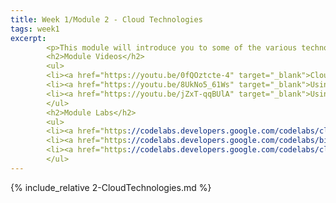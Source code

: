 ```yaml
---
title: Week 1/Module 2 - Cloud Technologies
tags: week1
excerpt: 
        <p>This module will introduce you to some of the various technologies that are available to you as part of cloud computing.</p>
        <h2>Module Videos</h2>
        <ul>
        <li><a href="https://youtu.be/0fQOztcte-4" target="_blank">Cloud Infrastructure [11:53]</a></li>
        <li><a href="https://youtu.be/8UkNo5_61Ws" target="_blank">Using the Cloud Shell Pt. 1/2 [11:38]</a></li>
        <li><a href="https://youtu.be/jZxT-qqBUlA" target="_blank">Using the Cloud Shell Pt. 2/2 [16:07]</a></li>
        </ul>
        <h2>Module Labs</h2>
        <ul>
        <li><a href="https://codelabs.developers.google.com/codelabs/cloud-shell/" target="_blank">Codelab: Getting Started with Cloud Shell and gcloud</a></li>
        <li><a href="https://codelabs.developers.google.com/codelabs/bigquery-cli" target="_blank">Codelab: Load and Query Data with the bq command-line tool for BigQuery</a></li>
        <li><a href="https://codelabs.developers.google.com/codelabs/cloud-webapp-hosting-gce" target="_blank">Codelab: Autoscaling</a></li>
        </ul>
---  
```



<!--more-->

{% include_relative 2-CloudTechnologies.md %}